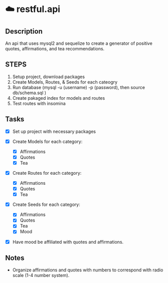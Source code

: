 #  ☁️ restful.api

## Description 
An api that uses mysql2 and sequelize to create a generator of positive quotes, affirmations, and tea recommendations.

## STEPS
1. Setup project, download packages 
2. Create Models, Routes, & Seeds for each cateogry 
3. Run database (mysql -u (username) -p (password), then source db/schema.sql )
3. Create pakaged index for models and routes 
4. Test routes with insomina

## Tasks 
- [x] Set up project with necessary packages 

- [x] Create Models for each category: 
    - [x] Affirmations 
    - [x] Quotes 
    - [x] Tea 

- [x] Create Routes for each category: 
    - [x] Affirmations 
    - [x] Quotes 
    - [x] Tea 

- [x] Create Seeds for each category: 
    - [x] Affirmations 
    - [x] Quotes 
    - [x] Tea 
    - [x] Mood

- [x] Have mood be affiliated with quotes and affirmations. 



## Notes

- Organize affirmations and quotes with numbers to correspond with radio scale (1-4 number system). 